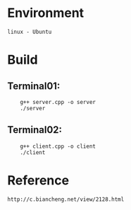 # Environment
    linux - Ubuntu
    
# Build
## Terminal01: 
        g++ server.cpp -o server
        ./server
## Terminal02:
        g++ client.cpp -o client
        ./client
        
# Reference
    http://c.biancheng.net/view/2128.html
    
